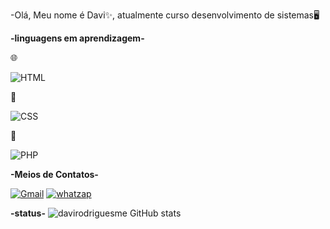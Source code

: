 -Olá, Meu nome é Davi✨, 
    atualmente curso desenvolvimento de sistemas🖥️

**-linguagens em aprendizagem-**

🌐

![HTML](https://img.shields.io/badge/HTML5-E34F26?style=for-the-badge&logo=html5&logoColor=white)

🌟

![CSS](https://img.shields.io/badge/CSS3-1572B6?style=for-the-badge&logo=css3&logoColor=white)

📁

![PHP](	https://img.shields.io/badge/PHP-777BB4?style=for-the-badge&logo=php&logoColor=white)

**-Meios de Contatos-**

[![Gmail](https://img.shields.io/badge/Gmail-D14836?style=for-the-badge&logo=gmail&logoColor=white)](mailto:davirodmedeiros1@gmail.com?subject=contato+github)
[![whatzap](https://img.shields.io/badge/WhatsApp-25D366?style=for-the-badge&logo=whatsapp&logoColor=white)](https://wa.me/5564992764203?text=contato)

**-status-**
![davirodriguesme GitHub stats](https://github-readme-stats.vercel.app/api?username=davirodriguesme&show_icons=true&theme=radical)


